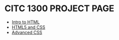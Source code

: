 # CITC 1300 PROJECT PAGE

<ul>
    <li><a href="Intro_to_html/index.html" target="_blank">Intro to HTML</a></li>
    <li><a href="HTML5_intro_to_css" target="_blank">HTML5 and CSS</a></li>
    <li><a href="adv_css" target="_blank">Advanced CSS</a></li>
</ul>
